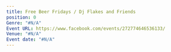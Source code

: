 ```yaml
---
title: Free Beer Fridays / Dj Flakes and Friends
position: 0
Genre: "#N/A"
Event URL: https://www.facebook.com/events/272774646536133/
Venue: "#N/A"
Event date: "#N/A"
---
```


